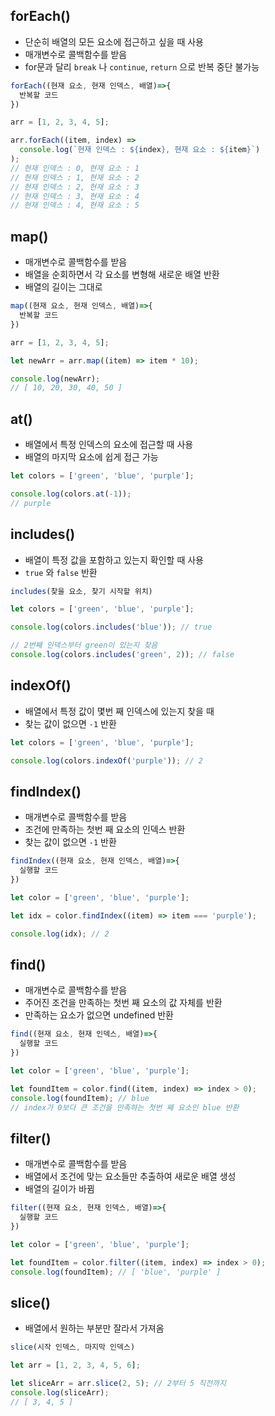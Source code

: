## forEach()

- 단순히 배열의 모든 요소에 접근하고 싶을 때 사용
- 매개변수로 콜백함수를 받음
- for문과 달리 `break` 나 `continue`, `return` 으로 반복 중단 불가능

```javascript
forEach((현재 요소, 현재 인덱스, 배열)=>{
  반복할 코드
})
```

```javascript
arr = [1, 2, 3, 4, 5];

arr.forEach((item, index) =>
  console.log(`현재 인덱스 : ${index}, 현재 요소 : ${item}`)
);
// 현재 인덱스 : 0, 현재 요소 : 1
// 현재 인덱스 : 1, 현재 요소 : 2
// 현재 인덱스 : 2, 현재 요소 : 3
// 현재 인덱스 : 3, 현재 요소 : 4
// 현재 인덱스 : 4, 현재 요소 : 5
```

## map()

- 매개변수로 콜백함수를 받음
- 배열을 순회하면서 각 요소를 변형해 새로운 배열 반환
- 배열의 길이는 그대로

```javascript
map((현재 요소, 현재 인덱스, 배열)=>{
  반복할 코드
})
```

```javascript
arr = [1, 2, 3, 4, 5];

let newArr = arr.map((item) => item * 10);

console.log(newArr);
// [ 10, 20, 30, 40, 50 ]
```

## at()

- 배열에서 특정 인덱스의 요소에 접근할 때 사용
- 배열의 마지막 요소에 쉽게 접근 가능

```javascript
let colors = ['green', 'blue', 'purple'];

console.log(colors.at(-1));
// purple
```

## includes()

- 배열이 특정 값을 포함하고 있는지 확인할 때 사용
- `true` 와 `false` 반환

```javascript
includes(찾을 요소, 찾기 시작할 위치)
```

```javascript
let colors = ['green', 'blue', 'purple'];

console.log(colors.includes('blue')); // true

// 2번째 인덱스부터 green이 있는지 찾음
console.log(colors.includes('green', 2)); // false
```

## indexOf()

- 배열에서 특정 값이 몇번 째 인덱스에 있는지 찾을 때
- 찾는 값이 없으면 `-1` 반환

```javascript
let colors = ['green', 'blue', 'purple'];

console.log(colors.indexOf('purple')); // 2
```

## findIndex()

- 매개변수로 콜백함수를 받음
- 조건에 만족하는 첫번 째 요소의 인덱스 반환
- 찾는 값이 없으면 `-1` 반환

```javascript
findIndex((현재 요소, 현재 인덱스, 배열)=>{
  실행할 코드
})
```

```javascript
let color = ['green', 'blue', 'purple'];

let idx = color.findIndex((item) => item === 'purple');

console.log(idx); // 2
```

## find()

- 매개변수로 콜백함수를 받음
- 주어진 조건을 만족하는 첫번 째 요소의 값 자체를 반환
- 만족하는 요소가 없으면 undefined 반환

```javascript
find((현재 요소, 현재 인덱스, 배열)=>{
  실행할 코드
})
```

```javascript
let color = ['green', 'blue', 'purple'];

let foundItem = color.find((item, index) => index > 0);
console.log(foundItem); // blue
// index가 0보다 큰 조건을 만족하는 첫번 째 요소인 blue 반환
```

## filter()

- 매개변수로 콜백함수를 받음
- 배열에서 조건에 맞는 요소들만 추출하여 새로운 배열 생성
- 배열의 길이가 바뀜

```javascript
filter((현재 요소, 현재 인덱스, 배열)=>{
  실행할 코드
})
```

```javascript
let color = ['green', 'blue', 'purple'];

let foundItem = color.filter((item, index) => index > 0);
console.log(foundItem); // [ 'blue', 'purple' ]
```

## slice()

- 배열에서 원하는 부분만 잘라서 가져옴

```javascript
slice(시작 인덱스, 마지막 인덱스)
```

```javascript
let arr = [1, 2, 3, 4, 5, 6];

let sliceArr = arr.slice(2, 5); // 2부터 5 직전까지
console.log(sliceArr);
// [ 3, 4, 5 ]
```
